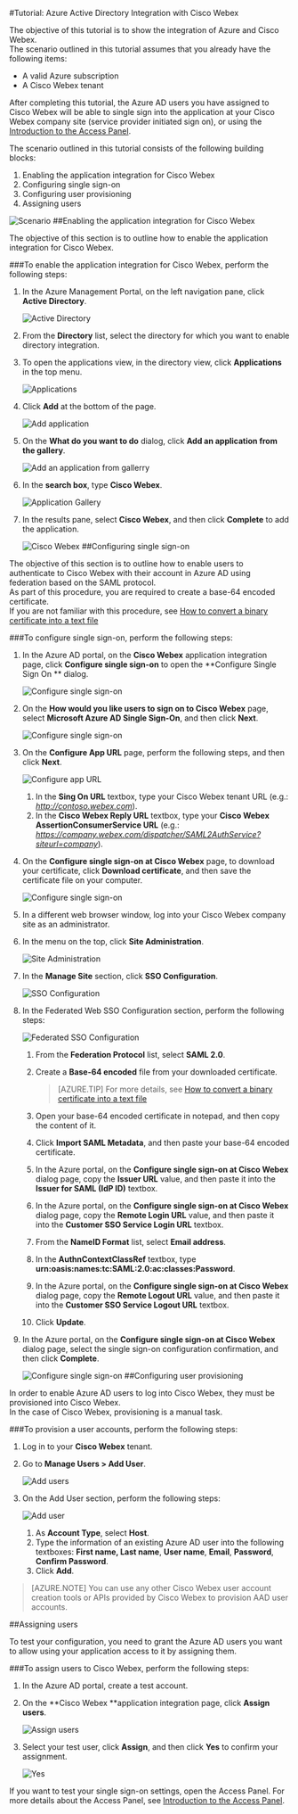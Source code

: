 <properties 
    pageTitle="Tutorial: Azure Active Directory Integration with Cisco Webex | Microsoft Azure" 
    description="Learn how to use Cisco Webex with Azure Active Directory to enable single sign-on, automated provisioning, and more!" 
    services="active-directory" 
    authors="MarkusVi"  
    documentationCenter="na" 
    manager="stevenpo"/>
<tags 
    ms.service="active-directory" 
    ms.devlang="na" 
    ms.topic="article" 
    ms.tgt_pltfrm="na" 
    ms.workload="identity" 
    ms.date="10/22/2015" 
    ms.author="markvi" />

#Tutorial: Azure Active Directory Integration with Cisco Webex

The objective of this tutorial is to show the integration of Azure and Cisco Webex.  
The scenario outlined in this tutorial assumes that you already have the following items:

-   A valid Azure subscription
-   A Cisco Webex tenant

After completing this tutorial, the Azure AD users you have assigned to Cisco Webex will be able to single sign into the application at your Cisco Webex company site (service provider initiated sign on), or using the [Introduction to the Access Panel](active-directory-saas-access-panel-introduction.md).

The scenario outlined in this tutorial consists of the following building blocks:

1.  Enabling the application integration for Cisco Webex
2.  Configuring single sign-on
3.  Configuring user provisioning
4.  Assigning users

![Scenario](./media/active-directory-saas-cisco-webex-tutorial/IC777614.png "Scenario")
##Enabling the application integration for Cisco Webex

The objective of this section is to outline how to enable the application integration for Cisco Webex.

###To enable the application integration for Cisco Webex, perform the following steps:

1.  In the Azure Management Portal, on the left navigation pane, click **Active Directory**.

    ![Active Directory](./media/active-directory-saas-cisco-webex-tutorial/IC700993.png "Active Directory")

2.  From the **Directory** list, select the directory for which you want to enable directory integration.

3.  To open the applications view, in the directory view, click **Applications** in the top menu.

    ![Applications](./media/active-directory-saas-cisco-webex-tutorial/IC700994.png "Applications")

4.  Click **Add** at the bottom of the page.

    ![Add application](./media/active-directory-saas-cisco-webex-tutorial/IC749321.png "Add application")

5.  On the **What do you want to do** dialog, click **Add an application from the gallery**.

    ![Add an application from gallerry](./media/active-directory-saas-cisco-webex-tutorial/IC749322.png "Add an application from gallerry")

6.  In the **search box**, type **Cisco Webex**.

    ![Application Gallery](./media/active-directory-saas-cisco-webex-tutorial/IC777615.png "Application Gallery")

7.  In the results pane, select **Cisco Webex**, and then click **Complete** to add the application.

    ![Cisco Webex](./media/active-directory-saas-cisco-webex-tutorial/IC777616.png "Cisco Webex")
##Configuring single sign-on

The objective of this section is to outline how to enable users to authenticate to Cisco Webex with their account in Azure AD using federation based on the SAML protocol.  
As part of this procedure, you are required to create a base-64 encoded certificate.  
If you are not familiar with this procedure, see [How to convert a binary certificate into a text file](http://youtu.be/PlgrzUZ-Y1o)

###To configure single sign-on, perform the following steps:

1.  In the Azure AD portal, on the **Cisco Webex** application integration page, click **Configure single sign-on** to open the **Configure Single Sign On ** dialog.

    ![Configure single sign-on](./media/active-directory-saas-cisco-webex-tutorial/IC777617.png "Configure single sign-on")

2.  On the **How would you like users to sign on to Cisco Webex** page, select **Microsoft Azure AD Single Sign-On**, and then click **Next**.

    ![Configure single sign-on](./media/active-directory-saas-cisco-webex-tutorial/IC777618.png "Configure single sign-on")

3.  On the **Configure App URL** page, perform the following steps, and then click **Next**.

    ![Configure app URL](./media/active-directory-saas-cisco-webex-tutorial/IC777619.png "Configure app URL")

    1.  In the **Sing On URL** textbox, type your Cisco Webex tenant URL (e.g.: *http://contoso.webex.com*).
    2.  In the **Cisco Webex Reply URL** textbox, type your **Cisco Webex AssertionConsumerService URL** (e.g.: *https://company.webex.com/dispatcher/SAML2AuthService?siteurl=company*).

4.  On the **Configure single sign-on at Cisco Webex** page, to download your certificate, click **Download certificate**, and then save the certificate file on your computer.

    ![Configure single sign-on](./media/active-directory-saas-cisco-webex-tutorial/IC777620.png "Configure single sign-on")

5.  In a different web browser window, log into your Cisco Webex company site as an administrator.

6.  In the menu on the top, click **Site Administration**.

    ![Site Administration](./media/active-directory-saas-cisco-webex-tutorial/IC777621.png "Site Administration")

7.  In the **Manage Site** section, click **SSO Configuration**.

    ![SSO Configuration](./media/active-directory-saas-cisco-webex-tutorial/IC777622.png "SSO Configuration")

8.  In the Federated Web SSO Configuration section, perform the following steps:

    ![Federated SSO Configuration](./media/active-directory-saas-cisco-webex-tutorial/IC777623.png "Federated SSO Configuration")

    1.  From the **Federation Protocol** list, select **SAML 2.0**.
    2.  Create a **Base-64 encoded** file from your downloaded certificate.  

        >[AZURE.TIP] For more details, see [How to convert a binary certificate into a text file](http://youtu.be/PlgrzUZ-Y1o)

    3.  Open your base-64 encoded certificate in notepad, and then copy the content of it.
    4.  Click **Import SAML Metadata**, and then paste your base-64 encoded certificate.
    5.  In the Azure portal, on the **Configure single sign-on at Cisco Webex** dialog page, copy the **Issuer URL** value, and then paste it into the **Issuer for SAML (IdP ID)** textbox.
    6.  In the Azure portal, on the **Configure single sign-on at Cisco Webex** dialog page, copy the **Remote Login URL** value, and then paste it into the **Customer SSO Service Login URL** textbox.
    7.  From the **NameID Format** list, select **Email address**.
    8.  In the **AuthnContextClassRef** textbox, type **urn:oasis:names:tc:SAML:2.0:ac:classes:Password**.
    9.  In the Azure portal, on the **Configure single sign-on at Cisco Webex** dialog page, copy the **Remote Logout URL** value, and then paste it into the **Customer SSO Service Logout URL** textbox.
    10. Click **Update**.

9.  In the Azure portal, on the **Configure single sign-on at Cisco Webex** dialog page, select the single sign-on configuration confirmation, and then click **Complete**.

    ![Configure single sign-on](./media/active-directory-saas-cisco-webex-tutorial/IC777624.png "Configure single sign-on")
##Configuring user provisioning

In order to enable Azure AD users to log into Cisco Webex, they must be provisioned into Cisco Webex.  
In the case of Cisco Webex, provisioning is a manual task.

###To provision a user accounts, perform the following steps:

1.  Log in to your **Cisco Webex** tenant.

2.  Go to **Manage Users \> Add User**.

    ![Add users](./media/active-directory-saas-cisco-webex-tutorial/IC777625.png "Add users")

3.  On the Add User section, perform the following steps:

    ![Add user](./media/active-directory-saas-cisco-webex-tutorial/IC777626.png "Add user")

    1.  As **Account Type**, select **Host**.
    2.  Type the information of an existing Azure AD user into the following textboxes: **First name, Last name**, **User name**, **Email**, **Password**, **Confirm Password**.
    3.  Click **Add**.

>[AZURE.NOTE] You can use any other Cisco Webex user account creation tools or APIs provided by Cisco Webex to provision AAD user accounts.

##Assigning users

To test your configuration, you need to grant the Azure AD users you want to allow using your application access to it by assigning them.

###To assign users to Cisco Webex, perform the following steps:

1.  In the Azure AD portal, create a test account.

2.  On the **Cisco Webex **application integration page, click **Assign users**.

    ![Assign users](./media/active-directory-saas-cisco-webex-tutorial/IC777627.png "Assign users")

3.  Select your test user, click **Assign**, and then click **Yes** to confirm your assignment.

    ![Yes](./media/active-directory-saas-cisco-webex-tutorial/IC767830.png "Yes")

If you want to test your single sign-on settings, open the Access Panel. For more details about the Access Panel, see [Introduction to the Access Panel](active-directory-saas-access-panel-introduction.md).




<!--HONumber=Mar16_HO4-->


